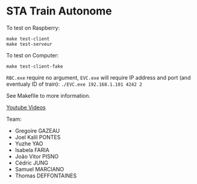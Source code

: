 # STA Train Autonome

To test on Raspberry:
```
make test-client
make test-serveur
```

To test on Computer:
```
make test-client-fake
```

`RBC.exe` require no argument, `EVC.exe` will require IP address and port (and eventualy ID of train): `./EVC.exe 192.168.1.101 4242 2`

See Makefile to more information.

[Youtube Videos](https://www.youtube.com/playlist?list=PLRohp2lBQ573M8j11N9RYrsu51QHPHMRh)

Team:
* Gregoire GAZEAU 
* Joel Kalil PONTES
* Yuzhe YAO
* Isabela FARIA 
* João Vitor PISNO
* Cédric JUNG
* Samuel MARCIANO
* Thomas DEFFONTAINES
